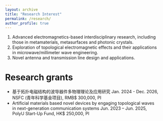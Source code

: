 ```yaml
---
layout: archive
title: "Research Interest"
permalink: /research/
author_profile: true
---
```


1. Advanced electromagnetics-based interdisciplinary research, including those in metamaterials, metasurfaces and photonic crystals.
2. Exploration of topological electromagnetic effects and their applications in microwave/millimeter wave engineering.
3. Novel antenna and transmission line design and applications.

# Research grants
-	基于拓扑电磁结构的波导器件多物理理论及应用研究
Jan. 2024 - Dec. 2026,  NSFC (青年科学基金项目), 
RMB$ 300,000, PI
-	Artificial materials based novel devices by engaging topological waves in next-generation communication systems
Jun. 2023 – Jun. 2025, PolyU Start-Up Fund, HK$ 250,000, PI
